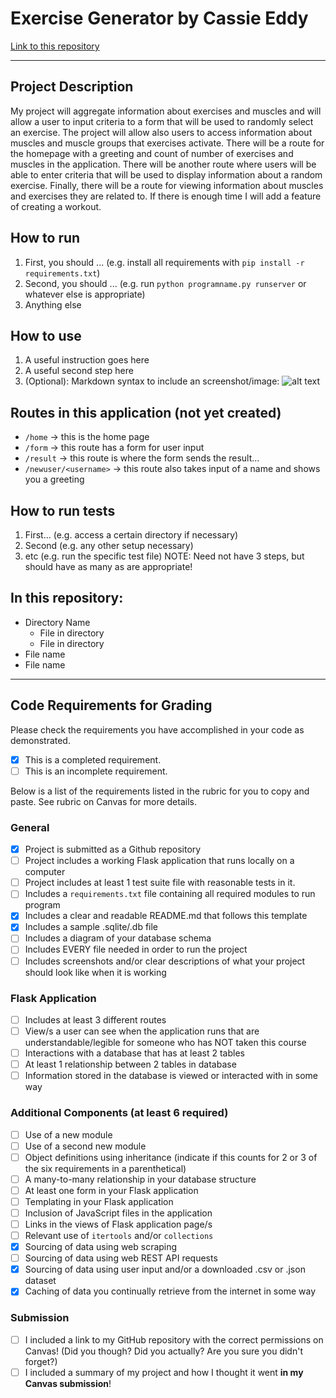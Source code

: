# Exercise Generator by Cassie Eddy

[Link to this repository](https://github.com/cikeddy/SI507_Final)

---

## Project Description

My project will aggregate information about exercises and muscles and will allow a user to input criteria to a form that will be used to randomly select an exercise. The project will allow also users to access information about muscles and muscle groups that exercises activate. There will be a route for the homepage with a greeting and count of number of exercises and muscles in the application. There will be another route where users will be able to enter criteria that will be used to display information about a random exercise. Finally, there will be a route for viewing information about muscles and exercises they are related to. If there is enough time I will add a feature of creating a workout.

## How to run

1. First, you should ... (e.g. install all requirements with `pip install -r requirements.txt`)
2. Second, you should ... (e.g. run `python programname.py runserver` or whatever else is appropriate)
3. Anything else

## How to use

1. A useful instruction goes here
2. A useful second step here
3. (Optional): Markdown syntax to include an screenshot/image: ![alt text](image.jpg)

## Routes in this application (not yet created)
- `/home` -> this is the home page
- `/form` -> this route has a form for user input
- `/result` -> this route is where the form sends the result...
- `/newuser/<username>` -> this route also takes input of a name and shows you a greeting

## How to run tests
1. First... (e.g. access a certain directory if necessary)
2. Second (e.g. any other setup necessary)
3. etc (e.g. run the specific test file)
NOTE: Need not have 3 steps, but should have as many as are appropriate!

## In this repository:
- Directory Name
  - File in directory
  - File in directory
- File name
- File name

---
## Code Requirements for Grading
Please check the requirements you have accomplished in your code as demonstrated.
- [x] This is a completed requirement.
- [ ] This is an incomplete requirement.

Below is a list of the requirements listed in the rubric for you to copy and paste.  See rubric on Canvas for more details.

### General
- [x] Project is submitted as a Github repository
- [ ] Project includes a working Flask application that runs locally on a computer
- [ ] Project includes at least 1 test suite file with reasonable tests in it.
- [ ] Includes a `requirements.txt` file containing all required modules to run program
- [x] Includes a clear and readable README.md that follows this template
- [x] Includes a sample .sqlite/.db file
- [ ] Includes a diagram of your database schema
- [ ] Includes EVERY file needed in order to run the project
- [ ] Includes screenshots and/or clear descriptions of what your project should look like when it is working

### Flask Application
- [ ] Includes at least 3 different routes
- [ ] View/s a user can see when the application runs that are understandable/legible for someone who has NOT taken this course
- [ ] Interactions with a database that has at least 2 tables
- [ ] At least 1 relationship between 2 tables in database
- [ ] Information stored in the database is viewed or interacted with in some way

### Additional Components (at least 6 required)
- [ ] Use of a new module
- [ ] Use of a second new module
- [ ] Object definitions using inheritance (indicate if this counts for 2 or 3 of the six requirements in a parenthetical)
- [ ] A many-to-many relationship in your database structure
- [ ] At least one form in your Flask application
- [ ] Templating in your Flask application
- [ ] Inclusion of JavaScript files in the application
- [ ] Links in the views of Flask application page/s
- [ ] Relevant use of `itertools` and/or `collections`
- [x] Sourcing of data using web scraping
- [ ] Sourcing of data using web REST API requests
- [x] Sourcing of data using user input and/or a downloaded .csv or .json dataset
- [x] Caching of data you continually retrieve from the internet in some way

### Submission
- [ ] I included a link to my GitHub repository with the correct permissions on Canvas! (Did you though? Did you actually? Are you sure you didn't forget?)
- [ ] I included a summary of my project and how I thought it went **in my Canvas submission**!
